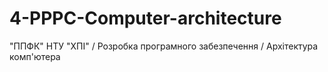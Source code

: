 # 4-PPPC-Computer-architecture
"ППФК" НТУ "ХПІ" / Розробка програмного забезпечення / Архітектура комп'ютера
